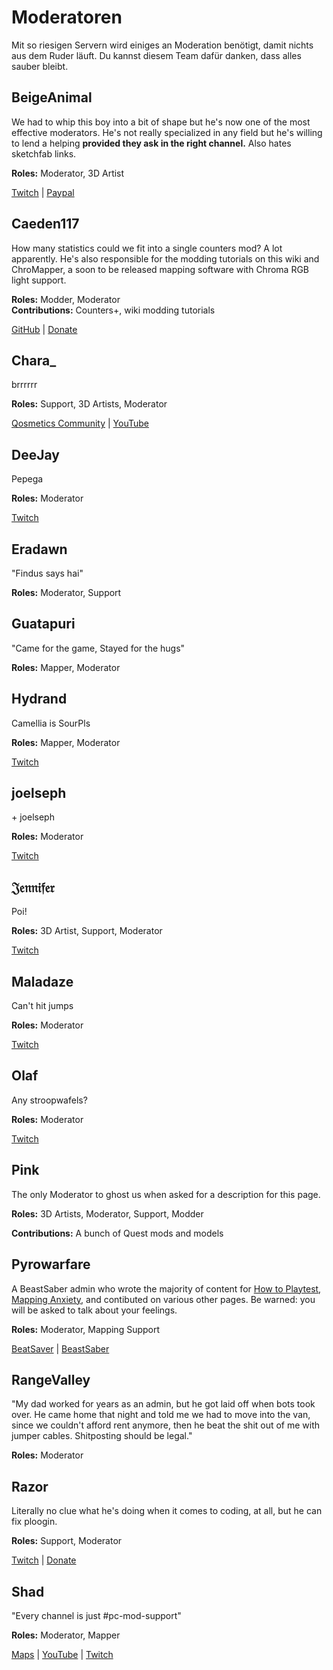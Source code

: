 # Moderatoren
Mit so riesigen Servern wird einiges an Moderation benötigt, damit nichts aus dem Ruder läuft. Du kannst diesem Team dafür danken, dass alles sauber bleibt.

## BeigeAnimal
We had to whip this boy into a bit of shape but he's now one of the most effective moderators. He's not really specialized in any field but he's willing to lend a helping **provided they ask in the right channel.** Also hates sketchfab links.

**Roles:** Moderator, 3D Artist

[Twitch](https://www.twitch.tv/beigeanimaltv) | [Paypal](https://paypal.me/beigeanimal)

## Caeden117
How many statistics could we fit into a single counters mod? A lot apparently. He's also responsible for the modding tutorials on this wiki and ChroMapper, a soon to be released mapping software with Chroma RGB light support.

**Roles:** Modder, Moderator  
**Contributions:** Counters+, wiki modding tutorials

[GitHub](https://github.com/caeden117) | [Donate](https://ko-fi.com/Caeden117)

## Chara_
brrrrrr

**Roles:** Support, 3D Artists, Moderator

[Qosmetics Community](https://discord.gg/qosmetics) | [YouTube](https://www.youtube.com/c/CharaHere)

## DeeJay
Pepega

**Roles:** Moderator

[Twitch](https://www.twitch.tv/deejayvr)

## Eradawn
"Findus says hai"

**Roles:** Moderator, Support

## Guatapuri
"Came for the game, Stayed for the hugs"

**Roles:** Mapper, Moderator

## Hydrand
Camellia is SourPls

**Roles:** Mapper, Moderator

[Twitch](https://www.twitch.tv/hydrandvr)

## joelseph
\+ joelseph

**Roles:** Moderator

[Twitch](https://www.twitch.tv/tehjoelseph)

## 𝔍𝔢𝔫𝔫𝔦𝔣𝔢𝔯
Poi!

**Roles:** 3D Artist, Support, Moderator

[Twitch](https://www.twitch.tv/br3uker)

## Maladaze
Can't hit jumps

**Roles:** Moderator

[Twitch](https://www.twitch.tv/infjager)

## Olaf
Any stroopwafels?

**Roles:** Moderator

[Twitch](https://twitch.tv/olafstad)

## Pink
The only Moderator to ghost us when asked for a description for this page.

**Roles:** 3D Artists, Moderator, Support, Modder

**Contributions:** A bunch of Quest mods and models

## Pyrowarfare
A BeastSaber admin who wrote the majority of content for [How to Playtest](./how-to-testplay.md), [Mapping Anxiety](./mapping-anxiety.md), and contibuted on various other pages. Be warned: you will be asked to talk about your feelings.

**Roles:** Moderator, Mapping Support

[BeatSaver](https://beatsaver.com/uploader/5e99c7df3f476a0006596cdf) | [BeastSaber](https://bsaber.com/members/pyrowarfare/)

## RangeValley
"My dad worked for years as an admin, but he got laid off when bots took over. He came home that night and told me we had to move into the van, since we couldn't afford rent anymore, then he beat the shit out of me with jumper cables. Shitposting should be legal."

**Roles:** Moderator

## Razor
Literally no clue what he's doing when it comes to coding, at all, but he can fix ploogin.

**Roles:** Support, Moderator

[Twitch](https://www.twitch.tv/sarpest_razor) | [Donate](https://streamelements.com/sarpest_razor/tip)

## Shad
"Every channel is just #pc-mod-support"

**Roles:** Moderator, Mapper

[Maps](https://beatsaver.com/uploader/5cff0b7498cc5a672c850a45) | [YouTube](https://www.youtube.com/channel/UCLiwd2iGUDl2kvw8FM2qwFQ) | [Twitch](https://www.twitch.tv/shadlive)
